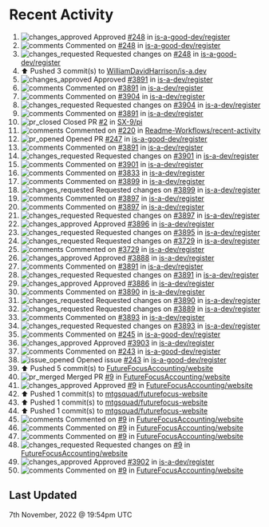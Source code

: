 # Recent Activity

<!--RECENT_ACTIVITY:start-->
1. ![changes_approved](https://cdn.jsdelivr.net/gh/Readme-Workflows/Readme-Icons@main/icons/octicons/ApprovedChanges.svg) Approved [#248](https://github.com/is-a-good-dev/register/pull/248#pullrequestreview-1170349079) in [is-a-good-dev/register](https://github.com/is-a-good-dev/register)
2. ![comments](https://cdn.jsdelivr.net/gh/Readme-Workflows/Readme-Icons@main/icons/octicons/Comment.svg) Commented on [#248](https://github.com/is-a-good-dev/register/pull/248#discussion_r1015362775) in [is-a-good-dev/register](https://github.com/is-a-good-dev/register)
3. ![changes_requested](https://cdn.jsdelivr.net/gh/Readme-Workflows/Readme-Icons@main/icons/octicons/RequestedChanges.svg) Requested changes on [#248](https://github.com/is-a-good-dev/register/pull/248#pullrequestreview-1170310114) in [is-a-good-dev/register](https://github.com/is-a-good-dev/register)
4. ⬆️ Pushed 3 commit(s) to [WilliamDavidHarrison/is-a.dev](https://github.com/WilliamDavidHarrison/is-a.dev)
5. ![changes_approved](https://cdn.jsdelivr.net/gh/Readme-Workflows/Readme-Icons@main/icons/octicons/ApprovedChanges.svg) Approved [#3891](https://github.com/is-a-dev/register/pull/3891#pullrequestreview-1169965199) in [is-a-dev/register](https://github.com/is-a-dev/register)
6. ![comments](https://cdn.jsdelivr.net/gh/Readme-Workflows/Readme-Icons@main/icons/octicons/Comment.svg) Commented on [#3891](https://github.com/is-a-dev/register/pull/3891#discussion_r1015084423) in [is-a-dev/register](https://github.com/is-a-dev/register)
7. ![comments](https://cdn.jsdelivr.net/gh/Readme-Workflows/Readme-Icons@main/icons/octicons/Comment.svg) Commented on [#3904](https://github.com/is-a-dev/register/pull/3904#discussion_r1015049783) in [is-a-dev/register](https://github.com/is-a-dev/register)
8. ![changes_requested](https://cdn.jsdelivr.net/gh/Readme-Workflows/Readme-Icons@main/icons/octicons/RequestedChanges.svg) Requested changes on [#3904](https://github.com/is-a-dev/register/pull/3904#pullrequestreview-1169856916) in [is-a-dev/register](https://github.com/is-a-dev/register)
9. ![comments](https://cdn.jsdelivr.net/gh/Readme-Workflows/Readme-Icons@main/icons/octicons/Comment.svg) Commented on [#3891](https://github.com/is-a-dev/register/pull/3891#discussion_r1015049595) in [is-a-dev/register](https://github.com/is-a-dev/register)
10. ![pr_closed](https://cdn.jsdelivr.net/gh/Readme-Workflows/Readme-Icons@main/icons/octicons/PullRequestClosed.svg) Closed PR [#2](https://github.com/SX-9/pi/pull/2) in [SX-9/pi](https://github.com/SX-9/pi)
11. ![comments](https://cdn.jsdelivr.net/gh/Readme-Workflows/Readme-Icons@main/icons/octicons/Comment.svg) Commented on [#220](https://github.com/Readme-Workflows/recent-activity/issues/220#issuecomment-1305029577) in [Readme-Workflows/recent-activity](https://github.com/Readme-Workflows/recent-activity)
12. ![pr_opened](https://cdn.jsdelivr.net/gh/Readme-Workflows/Readme-Icons@main/icons/octicons/PullRequestOpened.svg) Opened PR [#247](https://github.com/is-a-good-dev/register/pull/247) in [is-a-good-dev/register](https://github.com/is-a-good-dev/register)
13. ![comments](https://cdn.jsdelivr.net/gh/Readme-Workflows/Readme-Icons@main/icons/octicons/Comment.svg) Commented on [#3891](https://github.com/is-a-dev/register/pull/3891#discussion_r1014969625) in [is-a-dev/register](https://github.com/is-a-dev/register)
14. ![changes_requested](https://cdn.jsdelivr.net/gh/Readme-Workflows/Readme-Icons@main/icons/octicons/RequestedChanges.svg) Requested changes on [#3901](https://github.com/is-a-dev/register/pull/3901#pullrequestreview-1169745494) in [is-a-dev/register](https://github.com/is-a-dev/register)
15. ![comments](https://cdn.jsdelivr.net/gh/Readme-Workflows/Readme-Icons@main/icons/octicons/Comment.svg) Commented on [#3901](https://github.com/is-a-dev/register/pull/3901#discussion_r1014969057) in [is-a-dev/register](https://github.com/is-a-dev/register)
16. ![comments](https://cdn.jsdelivr.net/gh/Readme-Workflows/Readme-Icons@main/icons/octicons/Comment.svg) Commented on [#3833](https://github.com/is-a-dev/register/pull/3833#issuecomment-1305023667) in [is-a-dev/register](https://github.com/is-a-dev/register)
17. ![comments](https://cdn.jsdelivr.net/gh/Readme-Workflows/Readme-Icons@main/icons/octicons/Comment.svg) Commented on [#3899](https://github.com/is-a-dev/register/pull/3899#discussion_r1014968700) in [is-a-dev/register](https://github.com/is-a-dev/register)
18. ![changes_requested](https://cdn.jsdelivr.net/gh/Readme-Workflows/Readme-Icons@main/icons/octicons/RequestedChanges.svg) Requested changes on [#3899](https://github.com/is-a-dev/register/pull/3899#pullrequestreview-1169744989) in [is-a-dev/register](https://github.com/is-a-dev/register)
19. ![comments](https://cdn.jsdelivr.net/gh/Readme-Workflows/Readme-Icons@main/icons/octicons/Comment.svg) Commented on [#3897](https://github.com/is-a-dev/register/pull/3897#discussion_r1014968444) in [is-a-dev/register](https://github.com/is-a-dev/register)
20. ![comments](https://cdn.jsdelivr.net/gh/Readme-Workflows/Readme-Icons@main/icons/octicons/Comment.svg) Commented on [#3897](https://github.com/is-a-dev/register/pull/3897#discussion_r1014968333) in [is-a-dev/register](https://github.com/is-a-dev/register)
21. ![changes_requested](https://cdn.jsdelivr.net/gh/Readme-Workflows/Readme-Icons@main/icons/octicons/RequestedChanges.svg) Requested changes on [#3897](https://github.com/is-a-dev/register/pull/3897#pullrequestreview-1169744553) in [is-a-dev/register](https://github.com/is-a-dev/register)
22. ![changes_approved](https://cdn.jsdelivr.net/gh/Readme-Workflows/Readme-Icons@main/icons/octicons/ApprovedChanges.svg) Approved [#3896](https://github.com/is-a-dev/register/pull/3896#pullrequestreview-1169744351) in [is-a-dev/register](https://github.com/is-a-dev/register)
23. ![changes_requested](https://cdn.jsdelivr.net/gh/Readme-Workflows/Readme-Icons@main/icons/octicons/RequestedChanges.svg) Requested changes on [#3895](https://github.com/is-a-dev/register/pull/3895#pullrequestreview-1169744114) in [is-a-dev/register](https://github.com/is-a-dev/register)
24. ![changes_requested](https://cdn.jsdelivr.net/gh/Readme-Workflows/Readme-Icons@main/icons/octicons/RequestedChanges.svg) Requested changes on [#3729](https://github.com/is-a-dev/register/pull/3729#pullrequestreview-1169743715) in [is-a-dev/register](https://github.com/is-a-dev/register)
25. ![comments](https://cdn.jsdelivr.net/gh/Readme-Workflows/Readme-Icons@main/icons/octicons/Comment.svg) Commented on [#3729](https://github.com/is-a-dev/register/pull/3729#discussion_r1014967195) in [is-a-dev/register](https://github.com/is-a-dev/register)
26. ![changes_approved](https://cdn.jsdelivr.net/gh/Readme-Workflows/Readme-Icons@main/icons/octicons/ApprovedChanges.svg) Approved [#3888](https://github.com/is-a-dev/register/pull/3888#pullrequestreview-1169742905) in [is-a-dev/register](https://github.com/is-a-dev/register)
27. ![comments](https://cdn.jsdelivr.net/gh/Readme-Workflows/Readme-Icons@main/icons/octicons/Comment.svg) Commented on [#3891](https://github.com/is-a-dev/register/pull/3891#discussion_r1014964684) in [is-a-dev/register](https://github.com/is-a-dev/register)
28. ![changes_requested](https://cdn.jsdelivr.net/gh/Readme-Workflows/Readme-Icons@main/icons/octicons/RequestedChanges.svg) Requested changes on [#3891](https://github.com/is-a-dev/register/pull/3891#pullrequestreview-1169739859) in [is-a-dev/register](https://github.com/is-a-dev/register)
29. ![changes_approved](https://cdn.jsdelivr.net/gh/Readme-Workflows/Readme-Icons@main/icons/octicons/ApprovedChanges.svg) Approved [#3886](https://github.com/is-a-dev/register/pull/3886#pullrequestreview-1169739613) in [is-a-dev/register](https://github.com/is-a-dev/register)
30. ![comments](https://cdn.jsdelivr.net/gh/Readme-Workflows/Readme-Icons@main/icons/octicons/Comment.svg) Commented on [#3890](https://github.com/is-a-dev/register/pull/3890#discussion_r1014964205) in [is-a-dev/register](https://github.com/is-a-dev/register)
31. ![changes_requested](https://cdn.jsdelivr.net/gh/Readme-Workflows/Readme-Icons@main/icons/octicons/RequestedChanges.svg) Requested changes on [#3890](https://github.com/is-a-dev/register/pull/3890#pullrequestreview-1169739199) in [is-a-dev/register](https://github.com/is-a-dev/register)
32. ![changes_requested](https://cdn.jsdelivr.net/gh/Readme-Workflows/Readme-Icons@main/icons/octicons/RequestedChanges.svg) Requested changes on [#3889](https://github.com/is-a-dev/register/pull/3889#pullrequestreview-1169738862) in [is-a-dev/register](https://github.com/is-a-dev/register)
33. ![comments](https://cdn.jsdelivr.net/gh/Readme-Workflows/Readme-Icons@main/icons/octicons/Comment.svg) Commented on [#3893](https://github.com/is-a-dev/register/pull/3893#discussion_r1014921381) in [is-a-dev/register](https://github.com/is-a-dev/register)
34. ![changes_requested](https://cdn.jsdelivr.net/gh/Readme-Workflows/Readme-Icons@main/icons/octicons/RequestedChanges.svg) Requested changes on [#3893](https://github.com/is-a-dev/register/pull/3893#pullrequestreview-1169681735) in [is-a-dev/register](https://github.com/is-a-dev/register)
35. ![comments](https://cdn.jsdelivr.net/gh/Readme-Workflows/Readme-Icons@main/icons/octicons/Comment.svg) Commented on [#245](https://github.com/is-a-good-dev/register/pull/245#issuecomment-1304935885) in [is-a-good-dev/register](https://github.com/is-a-good-dev/register)
36. ![changes_approved](https://cdn.jsdelivr.net/gh/Readme-Workflows/Readme-Icons@main/icons/octicons/ApprovedChanges.svg) Approved [#3903](https://github.com/is-a-dev/register/pull/3903#pullrequestreview-1169678739) in [is-a-dev/register](https://github.com/is-a-dev/register)
37. ![comments](https://cdn.jsdelivr.net/gh/Readme-Workflows/Readme-Icons@main/icons/octicons/Comment.svg) Commented on [#243](https://github.com/is-a-good-dev/register/issues/243#issuecomment-1304906000) in [is-a-good-dev/register](https://github.com/is-a-good-dev/register)
38. ![issue_opened](https://cdn.jsdelivr.net/gh/Readme-Workflows/Readme-Icons@main/icons/octicons/IssueOpened.svg) Opened issue [#243](https://github.com/is-a-good-dev/register/issues/243) in [is-a-good-dev/register](https://github.com/is-a-good-dev/register)
39. ⬆️ Pushed 5 commit(s) to [FutureFocusAccounting/website](https://github.com/FutureFocusAccounting/website)
40. ![pr_merged](https://cdn.jsdelivr.net/gh/Readme-Workflows/Readme-Icons@main/icons/octicons/PullRequestMerged.svg) Merged PR [#9](https://github.com/FutureFocusAccounting/website/pull/9) in [FutureFocusAccounting/website](https://github.com/FutureFocusAccounting/website)
41. ![changes_approved](https://cdn.jsdelivr.net/gh/Readme-Workflows/Readme-Icons@main/icons/octicons/ApprovedChanges.svg) Approved [#9](https://github.com/FutureFocusAccounting/website/pull/9#pullrequestreview-1169655619) in [FutureFocusAccounting/website](https://github.com/FutureFocusAccounting/website)
42. ⬆️ Pushed 1 commit(s) to [mtgsquad/futurefocus-website](https://github.com/mtgsquad/futurefocus-website)
43. ⬆️ Pushed 1 commit(s) to [mtgsquad/futurefocus-website](https://github.com/mtgsquad/futurefocus-website)
44. ⬆️ Pushed 1 commit(s) to [mtgsquad/futurefocus-website](https://github.com/mtgsquad/futurefocus-website)
45. ![comments](https://cdn.jsdelivr.net/gh/Readme-Workflows/Readme-Icons@main/icons/octicons/Comment.svg) Commented on [#9](https://github.com/FutureFocusAccounting/website/pull/9#discussion_r1014896291) in [FutureFocusAccounting/website](https://github.com/FutureFocusAccounting/website)
46. ![comments](https://cdn.jsdelivr.net/gh/Readme-Workflows/Readme-Icons@main/icons/octicons/Comment.svg) Commented on [#9](https://github.com/FutureFocusAccounting/website/pull/9#discussion_r1014896510) in [FutureFocusAccounting/website](https://github.com/FutureFocusAccounting/website)
47. ![comments](https://cdn.jsdelivr.net/gh/Readme-Workflows/Readme-Icons@main/icons/octicons/Comment.svg) Commented on [#9](https://github.com/FutureFocusAccounting/website/pull/9#discussion_r1014896447) in [FutureFocusAccounting/website](https://github.com/FutureFocusAccounting/website)
48. ![changes_requested](https://cdn.jsdelivr.net/gh/Readme-Workflows/Readme-Icons@main/icons/octicons/RequestedChanges.svg) Requested changes on [#9](https://github.com/FutureFocusAccounting/website/pull/9#pullrequestreview-1169655236) in [FutureFocusAccounting/website](https://github.com/FutureFocusAccounting/website)
49. ![changes_approved](https://cdn.jsdelivr.net/gh/Readme-Workflows/Readme-Icons@main/icons/octicons/ApprovedChanges.svg) Approved [#3902](https://github.com/is-a-dev/register/pull/3902#pullrequestreview-1169654703) in [is-a-dev/register](https://github.com/is-a-dev/register)
50. ![comments](https://cdn.jsdelivr.net/gh/Readme-Workflows/Readme-Icons@main/icons/octicons/Comment.svg) Commented on [#9](https://github.com/FutureFocusAccounting/website/pull/9#issuecomment-1304775049) in [FutureFocusAccounting/website](https://github.com/FutureFocusAccounting/website)
<!--RECENT_ACTIVITY:end-->

## Last Updated
<!--RECENT_ACTIVITY:last_update-->
7th November, 2022 @ 19:54pm UTC
<!--RECENT_ACTIVITY:last_update_end-->
